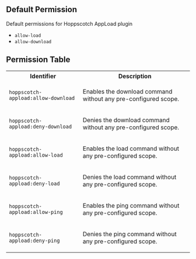 ## Default Permission

Default permissions for Hoppscotch AppLoad plugin

- `allow-load`
- `allow-download`

## Permission Table

<table>
<tr>
<th>Identifier</th>
<th>Description</th>
</tr>


<tr>
<td>

`hoppscotch-appload:allow-download`

</td>
<td>

Enables the download command without any pre-configured scope.

</td>
</tr>

<tr>
<td>

`hoppscotch-appload:deny-download`

</td>
<td>

Denies the download command without any pre-configured scope.

</td>
</tr>

<tr>
<td>

`hoppscotch-appload:allow-load`

</td>
<td>

Enables the load command without any pre-configured scope.

</td>
</tr>

<tr>
<td>

`hoppscotch-appload:deny-load`

</td>
<td>

Denies the load command without any pre-configured scope.

</td>
</tr>

<tr>
<td>

`hoppscotch-appload:allow-ping`

</td>
<td>

Enables the ping command without any pre-configured scope.

</td>
</tr>

<tr>
<td>

`hoppscotch-appload:deny-ping`

</td>
<td>

Denies the ping command without any pre-configured scope.

</td>
</tr>
</table>
